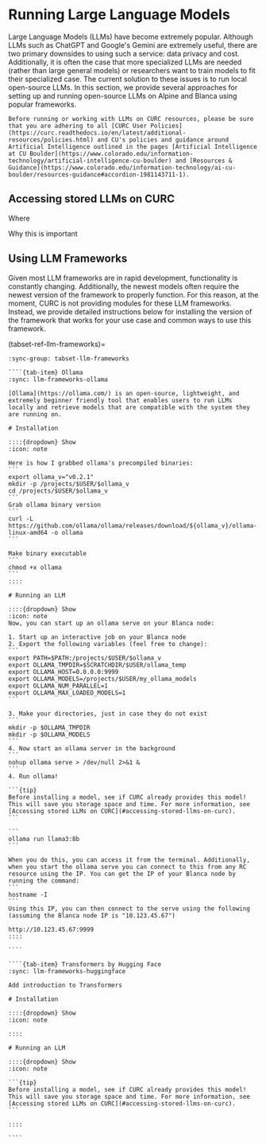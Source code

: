 # Running Large Language Models

Large Language Models (LLMs) have become extremely popular. Although LLMs such as ChatGPT and Google's Gemini are extremely useful, there are two primary downsides to using such a service: data privacy and cost. Additionally, it is often the case that more specialized LLMs are needed (rather than large general models) or researchers want to train models to fit their specialized case. The current solution to these issues is to run local open-source LLMs. In this section, we provide several approaches for setting up and running open-source LLMs on Alpine and Blanca using popular frameworks. 

```{warning}
Before running or working with LLMs on CURC resources, please be sure that you are adhering to all [CURC User Policies](https://curc.readthedocs.io/en/latest/additional-resources/policies.html) and CU's policies and guidance around Artificial Intelligence outlined in the pages [Artificial Intelligence at CU Boulder](https://www.colorado.edu/information-technology/artificial-intelligence-cu-boulder) and [Resources & Guidance](https://www.colorado.edu/information-technology/ai-cu-boulder/resources-guidance#accordion-1981143711-1). 
```

## Accessing stored LLMs on CURC

Where 

Why this is important 

## Using LLM Frameworks

Given most LLM frameworks are in rapid development, functionality is constantly changing. Additionally, the newest models often require the newest version of the framework to properly function. For this reason, at the moment, CURC is not providing modules for these LLM frameworks. Instead, we provide detailed instructions below for installing the version of the framework that works for your use case and common ways to use this framework. 

(tabset-ref-llm-frameworks)=
`````{tab-set}
:sync-group: tabset-llm-frameworks

````{tab-item} Ollama
:sync: llm-frameworks-ollama

[Ollama](https://ollama.com/) is an open-source, lightweight, and extremely beginner friendly tool that enables users to run LLMs locally and retrieve models that are compatible with the system they are running on. 

# Installation

::::{dropdown} Show 
:icon: note

Here is how I grabbed ollama's precompiled binaries:
```
export ollama_v="v0.2.1"
mkdir -p /projects/$USER/$ollama_v
cd /projects/$USER/$ollama_v
```
Grab ollama binary version
```
curl -L https://github.com/ollama/ollama/releases/download/${ollama_v}/ollama-linux-amd64 -o ollama
```

Make binary executable
```
chmod +x ollama
```
::::

# Running an LLM 

::::{dropdown} Show 
:icon: note
Now, you can start up an ollama serve on your Blanca node:

1. Start up an interactive job on your Blanca node
2. Export the following variables (feel free to change):
```
export PATH=$PATH:/projects/$USER/$ollama_v
export OLLAMA_TMPDIR=$SCRATCHDIR/$USER/ollama_temp
export OLLAMA_HOST=0.0.0.0:9999
export OLLAMA_MODELS=/projects/$USER/my_ollama_models
export OLLAMA_NUM_PARALLEL=1
export OLLAMA_MAX_LOADED_MODELS=1
```

3. Make your directories, just in case they do not exist
```
mkdir -p $OLLAMA_TMPDIR
mkdir -p $OLLAMA_MODELS
```
4. Now start an ollama server in the background
```
nohup ollama serve > /dev/null 2>&1 &
```
4. Run ollama!

```{tip}
Before installing a model, see if CURC already provides this model! This will save you storage space and time. For more information, see [Accessing stored LLMs on CURC](#accessing-stored-llms-on-curc).
```

```
ollama run llama3:8b
```

When you do this, you can access it from the terminal. Additionally, when you start the ollama serve you can connect to this from any RC resource using the IP. You can get the IP of your Blanca node by running the command:
```
hostname -I
```
Using this IP, you can then connect to the serve using the following (assuming the Blanca node IP is "10.123.45.67")

http://10.123.45.67:9999
::::

````

````{tab-item} Transformers by Hugging Face
:sync: llm-frameworks-huggingface

Add introduction to Transformers 

# Installation

::::{dropdown} Show 
:icon: note

::::

# Running an LLM 

::::{dropdown} Show 
:icon: note

```{tip}
Before installing a model, see if CURC already provides this model! This will save you storage space and time. For more information, see [Accessing stored LLMs on CURC](#accessing-stored-llms-on-curc).
```

::::

````

`````